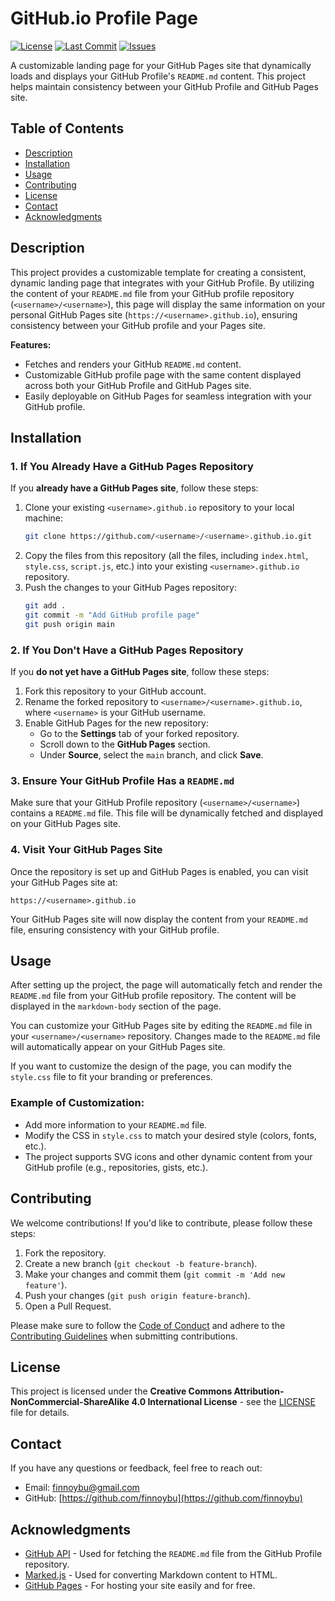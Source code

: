# GitHub.io Profile Page

[![License](https://img.shields.io/badge/license-CC%20BY--NC--SA%204.0-blue.svg)](LICENSE)
[![Last Commit](https://img.shields.io/github/last-commit/finnoybu/finnoybu.github.io)](./commits)
[![Issues](https://img.shields.io/github/issues/finnoybu/finnoybu.github.io)](./issues)

A customizable landing page for your GitHub Pages site that dynamically loads and displays your GitHub Profile's `README.md` content. This project helps maintain consistency between your GitHub Profile and GitHub Pages site.

## Table of Contents

- [Description](#description)
- [Installation](#installation)
- [Usage](#usage)
- [Contributing](#contributing)
- [License](#license)
- [Contact](#contact)
- [Acknowledgments](#acknowledgments)

## Description

This project provides a customizable template for creating a consistent, dynamic landing page that integrates with your GitHub Profile. By utilizing the content of your `README.md` file from your GitHub profile repository (`<username>/<username>`), this page will display the same information on your personal GitHub Pages site (`https://<username>.github.io`), ensuring consistency between your GitHub profile and your Pages site.

**Features:**
- Fetches and renders your GitHub `README.md` content.
- Customizable GitHub profile page with the same content displayed across both your GitHub Profile and GitHub Pages site.
- Easily deployable on GitHub Pages for seamless integration with your GitHub profile.

## Installation

### 1. **If You Already Have a GitHub Pages Repository**

If you **already have a GitHub Pages site**, follow these steps:

1. Clone your existing `<username>.github.io` repository to your local machine:
    ```bash
    git clone https://github.com/<username>/<username>.github.io.git
    ```
2. Copy the files from this repository (all the files, including `index.html`, `style.css`, `script.js`, etc.) into your existing `<username>.github.io` repository.
3. Push the changes to your GitHub Pages repository:
    ```bash
    git add .
    git commit -m "Add GitHub profile page"
    git push origin main
    ```

### 2. **If You Don't Have a GitHub Pages Repository**

If you **do not yet have a GitHub Pages site**, follow these steps:

1. Fork this repository to your GitHub account.
2. Rename the forked repository to `<username>/<username>.github.io`, where `<username>` is your GitHub username.
3. Enable GitHub Pages for the new repository:
   - Go to the **Settings** tab of your forked repository.
   - Scroll down to the **GitHub Pages** section.
   - Under **Source**, select the `main` branch, and click **Save**.

### 3. **Ensure Your GitHub Profile Has a `README.md`**

Make sure that your GitHub Profile repository (`<username>/<username>`) contains a `README.md` file. This file will be dynamically fetched and displayed on your GitHub Pages site.

### 4. **Visit Your GitHub Pages Site**

Once the repository is set up and GitHub Pages is enabled, you can visit your GitHub Pages site at:

```
https://<username>.github.io
```

Your GitHub Pages site will now display the content from your `README.md` file, ensuring consistency with your GitHub profile.

## Usage

After setting up the project, the page will automatically fetch and render the `README.md` file from your GitHub profile repository. The content will be displayed in the `markdown-body` section of the page.

You can customize your GitHub Pages site by editing the `README.md` file in your `<username>/<username>` repository. Changes made to the `README.md` file will automatically appear on your GitHub Pages site.

If you want to customize the design of the page, you can modify the `style.css` file to fit your branding or preferences.

### Example of Customization:

- Add more information to your `README.md` file.
- Modify the CSS in `style.css` to match your desired style (colors, fonts, etc.).
- The project supports SVG icons and other dynamic content from your GitHub profile (e.g., repositories, gists, etc.).

## Contributing

We welcome contributions! If you'd like to contribute, please follow these steps:

1. Fork the repository.
2. Create a new branch (`git checkout -b feature-branch`).
3. Make your changes and commit them (`git commit -m 'Add new feature'`).
4. Push your changes (`git push origin feature-branch`).
5. Open a Pull Request.

Please make sure to follow the [Code of Conduct](CODE_OF_CONDUCT.md) and adhere to the [Contributing Guidelines](CONTRIBUTING.md) when submitting contributions.

## License

This project is licensed under the **Creative Commons Attribution-NonCommercial-ShareAlike 4.0 International License** - see the [LICENSE](LICENSE) file for details.

## Contact

If you have any questions or feedback, feel free to reach out:

- Email: [finnoybu@gmail.com](mailto:finnoybu@gmail.com)
- GitHub: [https://github.com/finnoybu](https://github.com/finnoybu)

## Acknowledgments

- [GitHub API](https://developer.github.com/v3/) - Used for fetching the `README.md` file from the GitHub Profile repository.
- [Marked.js](https://github.com/markedjs/marked) - Used for converting Markdown content to HTML.
- [GitHub Pages](https://pages.github.com/) - For hosting your site easily and for free.

